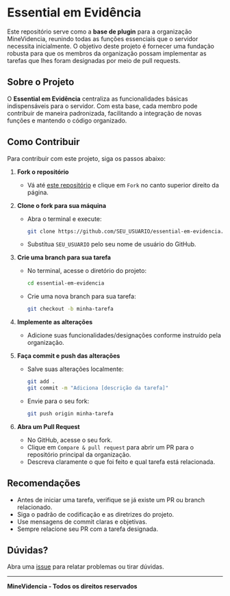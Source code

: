 # Essential em Evidência

Este repositório serve como a **base de plugin** para a organização MineVidencia, reunindo todas as funções essenciais que o servidor necessita inicialmente. O objetivo deste projeto é fornecer uma fundação robusta para que os membros da organização possam implementar as tarefas que lhes foram designadas por meio de pull requests.

## Sobre o Projeto

O **Essential em Evidência** centraliza as funcionalidades básicas indispensáveis para o servidor. Com esta base, cada membro pode contribuir de maneira padronizada, facilitando a integração de novas funções e mantendo o código organizado.

## Como Contribuir

Para contribuir com este projeto, siga os passos abaixo:

1. **Fork o repositório**
   - Vá até [este repositório](https://github.com/MineVidencia/essential-em-evidencia) e clique em `Fork` no canto superior direito da página.

2. **Clone o fork para sua máquina**
   - Abra o terminal e execute:
     ```sh
     git clone https://github.com/SEU_USUARIO/essential-em-evidencia.git
     ```
   - Substitua `SEU_USUARIO` pelo seu nome de usuário do GitHub.

3. **Crie uma branch para sua tarefa**
   - No terminal, acesse o diretório do projeto:
     ```sh
     cd essential-em-evidencia
     ```
   - Crie uma nova branch para sua tarefa:
     ```sh
     git checkout -b minha-tarefa
     ```

4. **Implemente as alterações**
   - Adicione suas funcionalidades/designações conforme instruído pela organização.

5. **Faça commit e push das alterações**
   - Salve suas alterações localmente:
     ```sh
     git add .
     git commit -m "Adiciona [descrição da tarefa]"
     ```
   - Envie para o seu fork:
     ```sh
     git push origin minha-tarefa
     ```

6. **Abra um Pull Request**
   - No GitHub, acesse o seu fork.
   - Clique em `Compare & pull request` para abrir um PR para o repositório principal da organização.
   - Descreva claramente o que foi feito e qual tarefa está relacionada.

## Recomendações

- Antes de iniciar uma tarefa, verifique se já existe um PR ou branch relacionado.
- Siga o padrão de codificação e as diretrizes do projeto.
- Use mensagens de commit claras e objetivas.
- Sempre relacione seu PR com a tarefa designada.

## Dúvidas?

Abra uma [issue](https://github.com/MineVidencia/essential-em-evidencia/issues) para relatar problemas ou tirar dúvidas.

---

**MineVidencia - Todos os direitos reservados**
